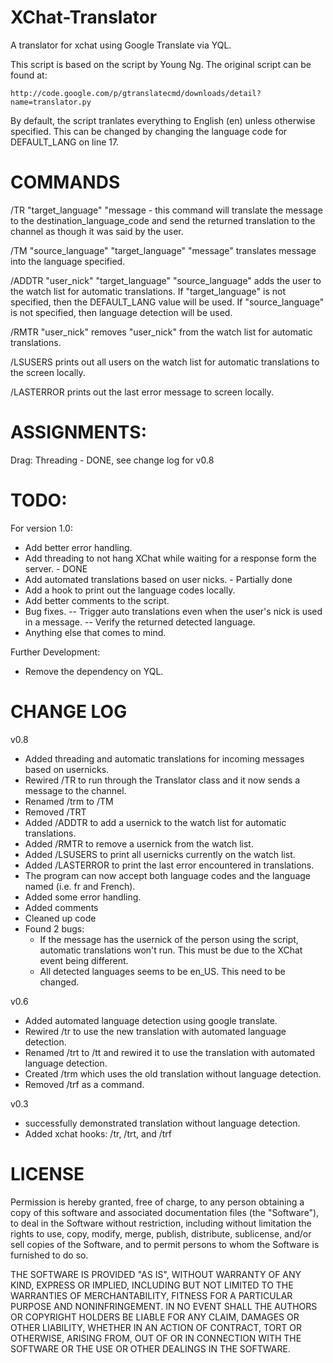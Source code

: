 XChat-Translator
================

A translator for xchat using Google Translate via YQL.

This script is based on the script by Young Ng.  The original script can be found at:

	http://code.google.com/p/gtranslatecmd/downloads/detail?name=translator.py

By default, the script tranlates everything to English (en) unless otherwise specified.  This can be changed by changing the language code for DEFAULT_LANG on line 17.

COMMANDS
========
/TR "target_language" "message - this command will translate the message to the destination_language_code and send the returned translation to the channel as though it was said by the user.

/TM "source_language" "target_language" "message" translates message into the language specified.

/ADDTR "user_nick" "target_language" "source_language" adds the user to the watch list for automatic translations.  If "target_language" is not specified, then the DEFAULT_LANG value will be used.  If "source_language" is not specified, then language detection will be used.

/RMTR "user_nick" removes "user_nick" from the watch list for automatic translations.

/LSUSERS prints out all users on the watch list for automatic translations to the screen locally.

/LASTERROR prints out the last error message to screen locally.

ASSIGNMENTS:
============
Drag: Threading - DONE, see change log for v0.8

TODO:
=====
For version 1.0:
- Add better error handling.
- Add threading to not hang XChat while waiting for a response form the server. - DONE
- Add automated translations based on user nicks. - Partially done
- Add a hook to print out the language codes locally.
- Add better comments to the script.
- Bug fixes.
-- Trigger auto translations even when the user's nick is used in a message.
-- Verify the returned detected language.
- Anything else that comes to mind.

Further Development:
- Remove the dependency on YQL.

CHANGE LOG
==========
v0.8
- Added threading and automatic translations for incoming messages based on usernicks.
- Rewired /TR to run through the Translator class and it now sends a message to the channel.
- Renamed /trm to /TM
- Removed /TRT
- Added /ADDTR to add a usernick to the watch list for automatic translations.
- Added /RMTR to remove a usernick from the watch list.
- Added /LSUSERS to print all usernicks currently on the watch list.
- Added /LASTERROR to print the last error encountered in translations.
- The program can now accept both language codes and the language named (i.e. fr and French).
- Added some error handling.
- Added comments
- Cleaned up code
- Found 2 bugs:
	- If the message has the usernick of the person using the script, automatic translations won't run.  This must be due to the XChat event being different.
	- All detected languages seems to be en_US.  This need to be changed.

v0.6
- Added automated language detection using google translate.
- Rewired /tr to use the new translation with automated language detection.
- Renamed /trt to /tt and rewired it to use the translation with automated language detection.
- Created /trm which uses the old translation without language detection.
- Removed /trf as a command.

v0.3
- successfully demonstrated translation without language detection.
- Added xchat hooks: /tr, /trt, and /trf

LICENSE
=======
Permission is hereby granted, free of charge, to any person obtaining a copy of this software and associated documentation files (the "Software"), to deal in the Software without restriction, including without limitation the rights to use, copy, modify, merge, publish, distribute, sublicense, and/or sell copies of the Software, and to permit persons to whom the Software is furnished to do so.

THE SOFTWARE IS PROVIDED "AS IS", WITHOUT WARRANTY OF ANY KIND, EXPRESS OR IMPLIED, INCLUDING BUT NOT LIMITED TO THE WARRANTIES OF MERCHANTABILITY, FITNESS FOR A PARTICULAR PURPOSE AND NONINFRINGEMENT. IN NO EVENT SHALL THE AUTHORS OR COPYRIGHT HOLDERS BE LIABLE FOR ANY CLAIM, DAMAGES OR OTHER LIABILITY, WHETHER IN AN ACTION OF CONTRACT, TORT OR OTHERWISE, ARISING FROM, OUT OF OR IN CONNECTION WITH THE SOFTWARE OR THE USE OR OTHER DEALINGS IN THE SOFTWARE.
